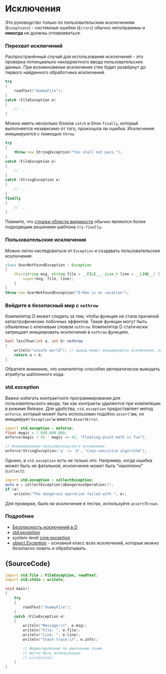 # Исключения

Это руководство только по пользовательским исключениям (`Exceptions`) - системные
ошибки (`Errors`) обычно непоправимы и __никогда__ не должны отлавливаться.

### Перехват исключений

Распространённый случай для использования исключений - это проверка потенциально
некорректного ввода пользовательских данных. При возникновении исключения стек
будет развёрнут до первого найденного обработчика исключений.
```d
try
{
    readText("dummyFile");
}
catch (FileException e)
{
    // ...
}
```

Можно иметь несколько блоков `catch` и блок `finally`, который выполняется независимо
от того, произошла ли ошибка. Исключения инициируются с помощью `throw`.

```d
try
{
    throw new StringException("You shall not pass.");
}
catch (FileException e)
{
    // ...
}
catch (StringException e)
{
    // ...
}
finally
{
    // ...
}
```

Помните, что [стражи области видимости](gems/scope-guards) обычно являются более подходящим решением шаблона `try-finally`.

### Пользовательские исключения

Можно легко наследоваться от `Exception` и создавать пользовательские исключения:

```d
class UserNotFoundException : Exception
{
    this(string msg, string file = __FILE__, size_t line = __LINE__) {
        super(msg, file, line);
    }
}
throw new UserNotFoundException("D-Man is on vacation");
```

### Войдите в безопасный мир с `nothrow`

Компилятор D может следить за тем, чтобы функция не стала причиной катастрофических побочных эффектов.
Такие функции могут быть объявлены с ключевым словом `nothrow`. Компилятор D статически
запрещает инициировать исключения в `nothrow` функциях.

```d
bool lessThan(int a, int b) nothrow
{
    writeln("unsafe world"); // вывод может инициировать исключения, поэтому такое запрещено
    return a < b;
}
```

Обратите внимание, что компилятор способен автоматически выводить атрибуты шаблонного кода.

### std.exception

Важно избегать контрактного программирования для пользовательского ввода, так как
контракты удаляются при компиляции в режиме Release.
Для удобства, `std.exception` предоставляет метод `enforce`, который может быть
использован подобно `assert`'ам, но инициирует `Exception`'ы вместо `AssertError`.

```d
import std.exception : enforce;
float magic = 1_000_000_000;
enforce(magic + 42 - magic == 42, "Floating-point math is fun");

// Инициирование пользовательского исключения
enforce!StringException('a' != 'A', "Case-sensitive algorithm");
```

Однако, в `std.exception` есть не только это. Например, когда ошибка может быть не фатальной,
исключение может быть "накоплено" (`collect`):

```d
import std.exception : collectException;
auto e = collectException(aDangerousOperation());
if (e)
    writeln("The dangerous operation failed with ", e);
```

Для проверки, было ли исключение в тестах, используйте `assertThrown`.

### Подробнее

- [Безопасность исключений в D](https://dlang.org/exception-safe.html)
- [std.exception](https://dlang.org/phobos/std_exception.html)
- system-level [core.exception](https://dlang.org/phobos/core_exception.html)
- [object.Exception](https://dlang.org/library/object/exception.html) - основной класс всех исключений, которые можно безопасно ловить и обрабатывать.

## {SourceCode}

```d
import std.file : FileException, readText;
import std.stdio : writeln;

void main()
{
    try
    {
        readText("dummyFile");
    }
    catch (FileException e)
    {
        writeln("Message:\n", e.msg);
        writeln("File: ", e.file);
        writeln("Line: ", e.line);
        writeln("Stack trace:\n", e.info);

        // Форматирование по умолчанию также
        // могло быть использовано 
        // writeln(e);
    }
}
```

